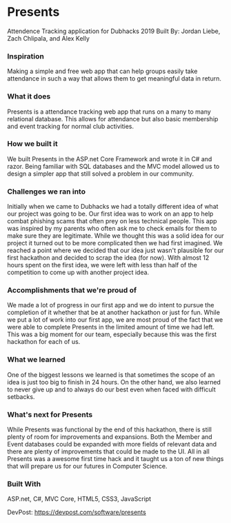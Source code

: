 # Presents
Attendence Tracking application for Dubhacks 2019
Built By: Jordan Liebe, Zach Chlipala, and Alex Kelly

### Inspiration
Making a simple and free web app that can help groups easily take attendance in such a way that allows them to get meaningful data in return.

### What it does
Presents is a attendance tracking web app that runs on a many to many relational database. This allows for attendance but also basic membership and event tracking for normal club activities.

### How we built it
We built Presents in the ASP.net Core Framework and wrote it in C# and razor. Being familiar with SQL databases and the MVC model allowed us to design a simpler app that still solved a problem in our community.

### Challenges we ran into
Initially when we came to Dubhacks we had a totally different idea of what our project was going to be. Our first idea was to work on an app to help combat phishing scams that often prey on less technical people. This app was inspired by my parents who often ask me to check emails for them to make sure they are legitimate. While we thought this was a solid idea for our project it turned out to be more complicated then we had first imagined. We reached a point where we decided that our idea just wasn't plausible for our first hackathon and decided to scrap the idea (for now). With almost 12 hours spent on the first idea, we were left with less than half of the competition to come up with another project idea.

### Accomplishments that we're proud of
We made a lot of progress in our first app and we do intent to pursue the completion of it whether that be at another hackathon or just for fun. While we put a lot of work into our first app, we are most proud of the fact that we were able to complete Presents in the limited amount of time we had left. This was a big moment for our team, especially because this was the first hackathon for each of us.

### What we learned
One of the biggest lessons we learned is that sometimes the scope of an idea is just too big to finish in 24 hours. On the other hand, we also learned to never give up and to always do our best even when faced with difficult setbacks.

### What's next for Presents
While Presents was functional by the end of this hackathon, there is still plenty of room for improvements and expansions. Both the Member and Event databases could be expanded with more fields of relevant data and there are plenty of improvements that could be made to the UI. All in all Presents was a awesome first time hack and it taught us a ton of new things that will prepare us for our futures in Computer Science.

### Built With
ASP.net, C#, MVC Core, HTML5, CSS3, JavaScript

DevPost: 
https://devpost.com/software/presents
